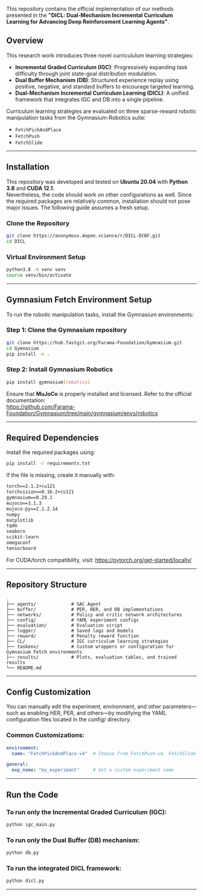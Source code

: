 
This repository contains the official implementation of our methods presented in the **"DICL: Dual-Mechanism Incremental Curriculum Learning for Advancing Deep Reinforcement Learning Agents"**.  

##  Overview

This research work introduces three novel curricululum learning strategies:

- **Incremental Graded Curriculum (IGC)**: Progressively expanding task difficulty through joint state-goal distribution modulation.
- **Dual Buffer Mechanism (DB)**: Structured experience replay using positive, negative, and standard buffers to encourage targeted learning.
- **Dual-Mechanism Incremental Curriculum Learning (DICL)**: A unified framework that integrates IGC and DB into a single pipeline.

Curriculum learning strategies are evaluated on three sparse-reward robotic manipulation tasks from the Gymnasium-Robotics suite:

- `FetchPickAndPlace`  
- `FetchPush`  
- `FetchSlide`

---

##  Installation

This repository was developed and tested on **Ubuntu 20.04** with **Python 3.8** and **CUDA 12.1**.  
Nevertheless, the code should work on other configurations as well. Since the required packages are relatively common, installation should not pose major issues. The following guide assumes a fresh setup.

###  Clone the Repository

```bash
git clone https://anonymous.4open.science/r/DICL-DCBF.git
cd DICL
```

###  Virtual Environment Setup

```bash
python3.8 -m venv venv
source venv/bin/activate
```

---

##  Gymnasium Fetch Environment Setup

To run the robotic manipulation tasks, install the Gymnasium environments:

### Step 1: Clone the Gymnasium repository

```bash
git clone https://hub.fastgit.org/Farama-Foundation/Gymnasium.git
cd Gymnasium
pip install -e .
```

### Step 2: Install Gymnasium Robotics

```bash
pip install gymnasium[robotics]
```

Ensure that **MuJoCo** is properly installed and licensed. Refer to the official documentation:  
 https://github.com/Farama-Foundation/Gymnasium/tree/main/gymnasium/envs/robotics

---

##  Required Dependencies

Install the required packages using:

```bash
pip install -r requirements.txt
```

If the file is missing, create it manually with:

```txt
torch==2.1.2+cu121
torchvision==0.16.2+cu121
gymnasium==0.29.1
mujoco==3.1.3
mujoco-py==2.1.2.14
numpy
matplotlib
tqdm
seaborn
scikit-learn
omegaconf
tensorboard
```

For CUDA/torch compatibility, visit: https://pytorch.org/get-started/locally/

---

##  Repository Structure

```
.
├── agents/             # SAC Agent
├── buffer/             # PER, HER, and DB implementations
├── networks/           # Policy and critic network architectures
├── config/             # YAML experiment configs
├── evaluation/         # Evaluation script
├── logger/             # Saved logs and models
├── reward/             # Penalty reward function
├── CL/                 # IGC curriculum learning strategies
├── taskenv/            # Custom wrappers or configuration for Gymnasium Fetch environments
├── results/            # Plots, evaluation tables, and trained results
└── README.md
```

---

##  Config Customization

You can manually edit the experiment, environment, and other parameters—such as enabling HER, PER, and others—by modifying the YAML configuration files located in the config/ directory.

### Common Customizations:

```yaml
environment:
  name: "FetchPickAndPlace-v4"  # Choose from FetchPush-v4, FetchSlide-v4, etc.

general:
  exp_name: "my_experiment"     # Set a custom experiment name
```

---

##  Run the Code

### To run only the Incremental Graded Curriculum (IGC):

```bash
python igc_main.py
```

### To run only the Dual Buffer (DB) mechanism:

```bash
python db.py
```

### To run the integrated DICL framework:

```bash
python dicl.py
```

---



